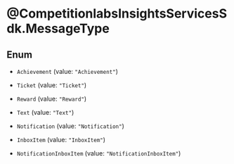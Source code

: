 # @CompetitionlabsInsightsServicesSdk.MessageType

## Enum


* `Achievement` (value: `"Achievement"`)

* `Ticket` (value: `"Ticket"`)

* `Reward` (value: `"Reward"`)

* `Text` (value: `"Text"`)

* `Notification` (value: `"Notification"`)

* `InboxItem` (value: `"InboxItem"`)

* `NotificationInboxItem` (value: `"NotificationInboxItem"`)


